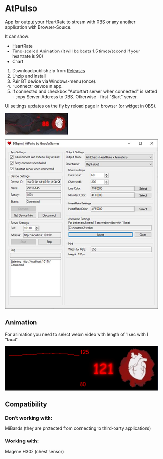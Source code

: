 # AtPulso
App for output your HeartRate to stream with OBS or any another application with Browser-Source.

It can show:
- HeartRate
- Time-scalled Animation (it will be beats 1.5 times/second if your heartrate is 90)
- Chart

1. Download publish.zip from [Releases](https://github.com/alextrof94/AtPulso/releases)
2. Unzip and Install
3. Pair BT device via Windows-menu (once).
4. "Connect" device in app.
5. If connected and checkbox "Autostart server when connected" is setted - copy Server-Address to OBS. Otherwise - first "Start" server.

UI settings updates on the fly by reload page in browser (or widget in OBS).

![Preview2](https://github.com/alextrof94/AtPulso/blob/main/images/screenshot.jpg)

![Settings](https://github.com/alextrof94/AtPulso/blob/main/images/main.jpg)


## Animation
For animation you need to select webm video with length of 1 sec with 1 "beat"

![Preview1](https://github.com/alextrof94/AtPulso/blob/main/images/preview.gif)

## Compatibility
### Don't working with:
MiBands (they are protected from connecting to third-party applications)

### Working with:
Magene H303 (chest sensor)
